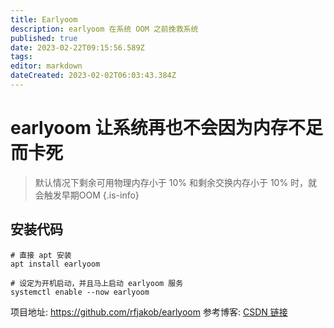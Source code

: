 ```yaml
---
title: Earlyoom
description: earlyoom 在系统 OOM 之前挽救系统
published: true
date: 2023-02-22T09:15:56.589Z
tags: 
editor: markdown
dateCreated: 2023-02-02T06:03:43.384Z
---
```


# earlyoom 让系统再也不会因为内存不足而卡死

> 默认情况下剩余可用物理内存小于 10% 和剩余交换内存小于 10% 时，就会触发早期OOM
{.is-info}

## 安装代码
```
# 直接 apt 安装
apt install earlyoom

# 设定为开机启动，并且马上启动 earlyoom 服务
systemctl enable --now earlyoom
```





项目地址: https://github.com/rfjakob/earlyoom
参考博客: [CSDN 链接](https://blog.csdn.net/ONE_SIX_MIX/article/details/124046026)

